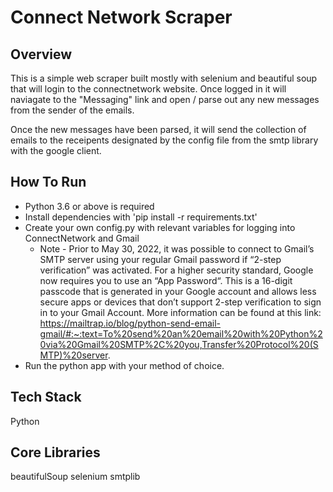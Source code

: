# Connect Network Scraper

## Overview

This is a simple web scraper built mostly with selenium and beautiful soup that will login to the connectnetwork website. Once logged in
it will naviagate to the "Messaging" link and open / parse out any new messages from the sender of the emails.

Once the new messages have been parsed, it will send the collection of emails to 
the receipents designated by the config file from the smtp library with the google client.

## How To Run
* Python 3.6 or above is required
* Install dependencies with 'pip install -r requirements.txt'
* Create your own config.py with relevant variables for logging into ConnectNetwork and Gmail
    * Note - Prior to May 30, 2022, it was possible to connect to Gmail’s SMTP server using your regular Gmail password if “2-step verification” was activated. For a higher security standard, Google now requires you to use an “App Password“. This is a 16-digit passcode that is generated in your Google account and allows less secure apps or devices that don’t support 2-step verification to sign in to your Gmail Account. More information can be found at this link: https://mailtrap.io/blog/python-send-email-gmail/#:~:text=To%20send%20an%20email%20with%20Python%20via%20Gmail%20SMTP%2C%20you,Transfer%20Protocol%20(SMTP)%20server.
* Run the python app with your method of choice.

## Tech Stack
Python

## Core Libraries
beautifulSoup
selenium
smtplib